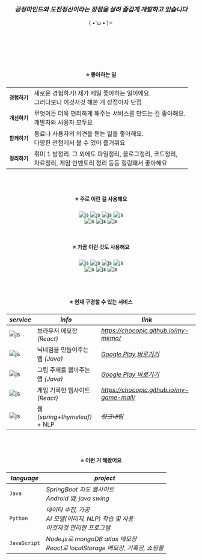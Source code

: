 <div align=center>
<br><br><br>


### *긍정마인드와 도전정신이라는 장점을 살려 즐겁게 개발하고 있습니다* 
( •̀ ω •́ )✧

<br><br><br><br><br>

#### ⭐ 좋아하는 일
|||
|----|----|
|**`경험하기`**|새로운 경험하기! 제가 제일 좋아하는 일이에요.<br> 그러다보니 이것저것 해본 게 장점이자 단점|
|**`개선하기`**|무엇이든 더욱 편리하게 해주는 서비스를 만드는 걸 좋아해요. <br> 개발자와 사용자 모두요|
|**`함께하기`**|동료나 사용자의 의견을 듣는 일을 좋아해요. <br>다양한 관점에서 볼 수 있어 즐거워요|
|**`정리하기`**|취미 1 방정리. 그 외에도 파일정리, 블로그정리, 코드정리, <br> 자료정리, 게임 인벤토리 정리 등등 힐링돼서 좋아해요|

<br><br>
  
#### ⭐ 주로 이런 걸 사용해요
![js](https://img.shields.io/badge/React-61DAFB?style=flat&logo=React&logoColor=ffffff)
![js](https://img.shields.io/badge/JavaScript-333333?style=flat&logo=JavaScript&logoColor=ffffff)
![js](https://img.shields.io/badge/HTML-E34F26?style=flat&logo=HTML5&logoColor=ffffff)
![js](https://img.shields.io/badge/CSS-1572B6?style=flat&logo=CSS3&logoColor=ffffff)
<br/>
![js](https://img.shields.io/badge/Notion-000000?style=flat&logo=Notion&logoColor=ffffff)
![js](https://img.shields.io/badge/VSCode-007ACC?style=flat&logo=VisualStudioCode&logoColor=ffffff)
![js](https://img.shields.io/badge/Figma-F24E1E?style=flat&logo=Figma&logoColor=ffffff)

<br>

#### ⭐ 가끔 이런 것도 사용해요
![js](https://img.shields.io/badge/Python-3776AB?style=flat&logo=Python&logoColor=ffffff)
![js](https://img.shields.io/badge/Android-3DDC84?style=flate&logo=Android&logoColor=ffffff)
![js](https://img.shields.io/badge/Flutter-02569B?style=flat&logo=Flutter&logoColor=ffffff)
![js](https://img.shields.io/badge/Java-333333?style=flat&logo=Java&logoColor=ffffff)
<br/>
![js](https://img.shields.io/badge/MySQL-4479A1?style=flat&logo=MySQL&logoColor=ffffff)
![js](https://img.shields.io/badge/SQLite-003B57?style=flat&logo=SQLite&logoColor=ffffff)
![js](https://img.shields.io/badge/MongoDB-47A248?style=flat&logo=MongoDB&logoColor=ffffff)



<br><br>

#### ⭐ 현재 구경할 수 있는 서비스
|*service*|*info*|*link*|
|---|---|---|
|![js](https://img.shields.io/badge/MYMEMO-61DAFB?style=social&logo=Github&logoColor=000000) | 브라우저 메모장 *(React)* | *<a href='https://chocopic.github.io/my-memo/' target='_blank'>https://chocopic.github.io/my-memo/</a>* |
|![js](https://img.shields.io/badge/닉네임생성마법사-3DDC84?style=social&logo=GooglePlay&logoColor=000000) | 닉네임을 만들어주는 앱 *(Java)* | *<a href='https://play.google.com/store/apps/details?id=com.nick.nicknamecreator&pcampaignid=web_share' target='_blank'>Google Play 바로가기</a>*|
|![js](https://img.shields.io/badge/뭐그리지-3DDC84?style=social&logo=GooglePlay&logoColor=000000)| 그림 주제를 뽑아주는 앱 *(Java)* | *<a href='https://play.google.com/store/apps/details?id=com.drawing.keywordpick&pcampaignid=web_share' target='_blank'>Google Play 바로가기</a>*|
|![js](https://img.shields.io/badge/MYPLAY-61DAFB?style=social&logo=Github&logoColor=000000) | 게임 기록한 웹사이트 *(React)* | *<a href='https://chocopic.github.io/my-game-mall/' target='_blank'>https://chocopic.github.io/my-game-mall/</a>*|
|![js](https://img.shields.io/badge/홍대생의카공지도-6DB33F?style=social&logo=AmazonEC2&logoColor=000000) | 웹 *(spring+thymeleaf)* + NLP |*~~링크내림~~*|

<!--
플러터 flame으로 게임 만들다가 드랍. 게임은 만들기보다 하는게 재밌는 것 같다. : <a href='https://chocopic.github.io/avoid_game/' target='_blank'>https://chocopic.github.io/avoid_game/</a>
리액트 쇼핑몰 만드는 중 : 갈길이먼데 코테공부도 해야한다~~
지도웹앱 만들예정 : 리액트+안드로이드네이티브일듯
-->

<br><br>

#### ⭐ 이런 거 해봤어요
|*language*|*project*|
|---|---|
|`Java`|*SpringBoot 지도 웹사이트 <br> Android 앱, java swing*|
|`Python`|*데이터 수집, 가공 <br> AI 모델(이미지, NLP) 학습 및 사용 <br> 이것저것 편리한 프로그램*|
|`JavaScript`|*Node.js로 mongoDB atlas 메모장 <br> React로 localStorage 메모장, 기록장, 쇼핑몰*|

</div>

<!--
**ChocoPic/chocopic** is a ✨ _special_ ✨ repository because its `README.md` (this file) appears on your GitHub profile.

Here are some ideas to get you started:

- 🔭 I’m currently working on ...
- 🌱 I’m currently learning ...
- 👯 I’m looking to collaborate on ...
- 🤔 I’m looking for help with ...
- 💬 Ask me about ...
- 📫 How to reach me: ...
- 😄 Pronouns: ...
- ⚡ Fun fact: ...
-->
